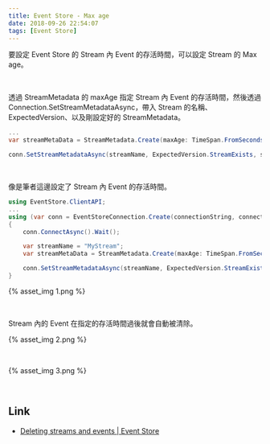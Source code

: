 ```yaml
---
title: Event Store - Max age
date: 2018-09-26 22:54:07
tags: [Event Store]
---
```


要設定 Event Store 的 Stream 內 Event 的存活時間，可以設定 Stream 的 Max age。  

<!-- More -->

<br/>


透過 StreamMetadata 的 maxAge 指定 Stream 內 Event 的存活時間，然後透過 Connection.SetStreamMetadataAsync，帶入 Stream 的名稱、ExpectedVersion、以及剛設定好的 StreamMetadata。  

```C#
...
var streamMetaData = StreamMetadata.Create(maxAge: TimeSpan.FromSeconds(maxAge));

conn.SetStreamMetadataAsync(streamName, ExpectedVersion.StreamExists, streamMetaData).Wait();
```

<br/>


像是筆者這邊設定了 Stream 內 Event 的存活時間。   

```C#
using EventStore.ClientAPI;
...
using (var conn = EventStoreConnection.Create(connectionString, connectionName))
{
    conn.ConnectAsync().Wait();

    var streamName = "MyStream";
    var streamMetaData = StreamMetadata.Create(maxAge: TimeSpan.FromSeconds(10));

    conn.SetStreamMetadataAsync(streamName, ExpectedVersion.StreamExists, streamMetaData).Wait();
}
```

{% asset_img 1.png %}
 
<br/>


Stream 內的 Event 在指定的存活時間過後就會自動被清除。  

{% asset_img 2.png %}
 
<br/>


{% asset_img 3.png %}
 
<br/>


Link
----
* [Deleting streams and events | Event Store](https://eventstore.org/docs/server/deleting-streams-and-events/index.html)

